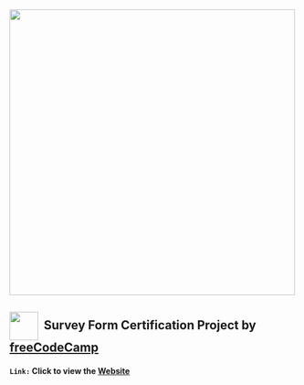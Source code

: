 <img width = "500px" src="https://design-style-guide.freecodecamp.org/downloads/fcc_primary_large.jpg">

## <img src="https://cdn-icons-png.flaticon.com/512/1157/1157109.png" width="50" align="center" target="_blank">&nbsp;  Survey Form Certification Project by <a href="https://www.freecodecamp.org/learn">freeCodeCamp</a>

#### `Link:` Click to view the <a href="https://mlmariscotes.github.io/Personal-Porfolio">Website</a>





